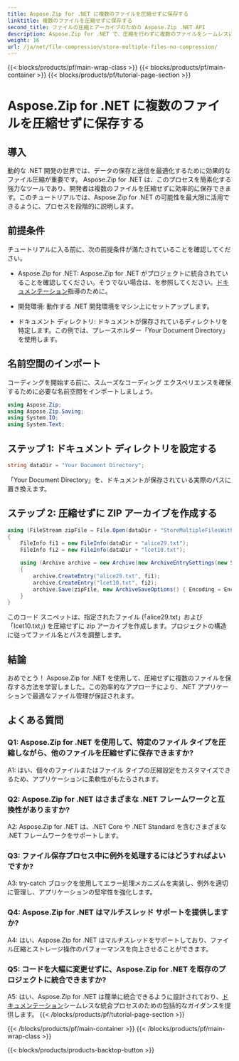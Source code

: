 ```yaml
---
title: Aspose.Zip for .NET に複数のファイルを圧縮せずに保存する
linktitle: 複数のファイルを圧縮せずに保存する
second_title: ファイルの圧縮とアーカイブのための Aspose.Zip .NET API
description: Aspose.Zip for .NET で、圧縮を行わずに複数のファイルをシームレスにストレージできるようになります。このステップバイステップ ガイドを使用して、効率的なファイル管理を行うために .NET アプリケーションを最適化します。
weight: 16
url: /ja/net/file-compression/store-multiple-files-no-compression/
---
```


{{< blocks/products/pf/main-wrap-class >}}
{{< blocks/products/pf/main-container >}}
{{< blocks/products/pf/tutorial-page-section >}}

# Aspose.Zip for .NET に複数のファイルを圧縮せずに保存する

## 導入

動的な .NET 開発の世界では、データの保存と送信を最適化するために効果的なファイル圧縮が重要です。 Aspose.Zip for .NET は、このプロセスを簡素化する強力なツールであり、開発者は複数のファイルを圧縮せずに効率的に保存できます。このチュートリアルでは、Aspose.Zip for .NET の可能性を最大限に活用できるように、プロセスを段階的に説明します。

## 前提条件

チュートリアルに入る前に、次の前提条件が満たされていることを確認してください。

- Aspose.Zip for .NET: Aspose.Zip for .NET がプロジェクトに統合されていることを確認してください。そうでない場合は、を参照してください。[ドキュメンテーション](https://reference.aspose.com/zip/net/)指導のために。

- 開発環境: 動作する .NET 開発環境をマシン上にセットアップします。

- ドキュメント ディレクトリ: ドキュメントが保存されているディレクトリを特定します。この例では、プレースホルダー「Your Document Directory」を使用します。

## 名前空間のインポート

コーディングを開始する前に、スムーズなコーディング エクスペリエンスを確保するために必要な名前空間をインポートしましょう。

```csharp
using Aspose.Zip;
using Aspose.Zip.Saving;
using System.IO;
using System.Text;
```

## ステップ 1: ドキュメント ディレクトリを設定する

```csharp
string dataDir = "Your Document Directory";
```

「Your Document Directory」を、ドキュメントが保存されている実際のパスに置き換えます。

## ステップ 2: 圧縮せずに ZIP アーカイブを作成する

```csharp
using (FileStream zipFile = File.Open(dataDir + "StoreMultipleFilesWithoutCompression_out.zip", FileMode.Create))
{
    FileInfo fi1 = new FileInfo(dataDir + "alice29.txt");
    FileInfo fi2 = new FileInfo(dataDir + "lcet10.txt");

    using (Archive archive = new Archive(new ArchiveEntrySettings(new StoreCompressionSettings())))
    {
        archive.CreateEntry("alice29.txt", fi1);
        archive.CreateEntry("lcet10.txt", fi2);
        archive.Save(zipFile, new ArchiveSaveOptions() { Encoding = Encoding.ASCII });
    }
}
```

このコード スニペットは、指定されたファイル (「alice29.txt」および「lcet10.txt」) を圧縮せずに zip アーカイブを作成します。プロジェクトの構造に従ってファイル名とパスを調整します。

## 結論

おめでとう！ Aspose.Zip for .NET を使用して、圧縮せずに複数のファイルを保存する方法を学習しました。この効率的なアプローチにより、.NET アプリケーションで最適なファイル管理が保証されます。

## よくある質問

### Q1: Aspose.Zip for .NET を使用して、特定のファイル タイプを圧縮しながら、他のファイルを圧縮せずに保存できますか?

A1: はい、個々のファイルまたはファイル タイプの圧縮設定をカスタマイズできるため、アプリケーションに柔軟性がもたらされます。

### Q2: Aspose.Zip for .NET はさまざまな .NET フレームワークと互換性がありますか?

A2: Aspose.Zip for .NET は、.NET Core や .NET Standard を含むさまざまな .NET フレームワークをサポートします。

### Q3: ファイル保存プロセス中に例外を処理するにはどうすればよいですか?

A3: try-catch ブロックを使用してエラー処理メカニズムを実装し、例外を適切に管理し、アプリケーションの堅牢性を強化します。

### Q4: Aspose.Zip for .NET はマルチスレッド サポートを提供しますか?

A4: はい、Aspose.Zip for .NET はマルチスレッドをサポートしており、ファイル圧縮とストレージ操作のパフォーマンスを向上させることができます。

### Q5: コードを大幅に変更せずに、Aspose.Zip for .NET を既存のプロジェクトに統合できますか?

 A5: はい、Aspose.Zip for .NET は簡単に統合できるように設計されており、[ドキュメンテーション](https://reference.aspose.com/zip/net/)シームレスな統合プロセスのための包括的なガイダンスを提供します。
{{< /blocks/products/pf/tutorial-page-section >}}

{{< /blocks/products/pf/main-container >}}
{{< /blocks/products/pf/main-wrap-class >}}

{{< blocks/products/products-backtop-button >}}
